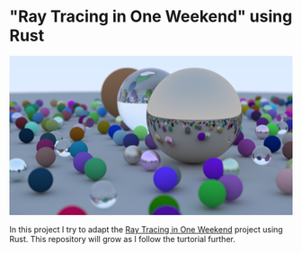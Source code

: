 # "Ray Tracing in One Weekend" using Rust

<p align="center">
	<img src="misc/FinalRender.png" width="1200" alt="Final Render">
</p>

In this project I try to adapt the [Ray Tracing in One Weekend](https://raytracing.github.io/books/RayTracingInOneWeekend.html) project using Rust.
This repository will grow as I follow the turtorial further. 
